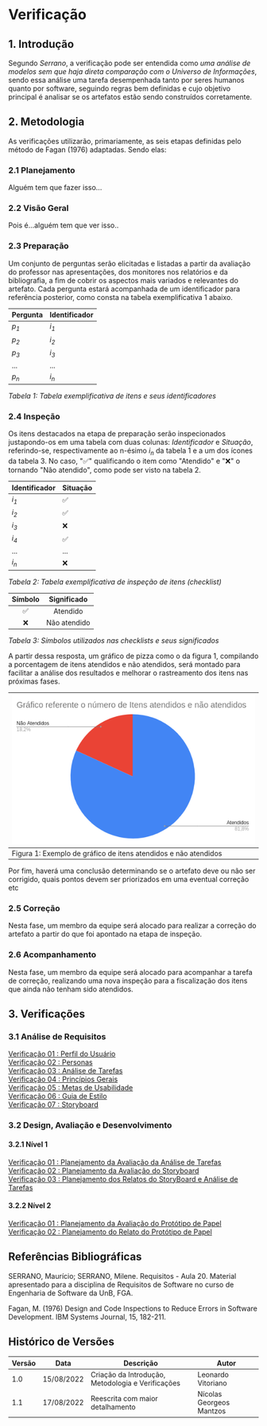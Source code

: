 # Verificação

## 1. Introdução

Segundo _Serrano_, a verificação pode ser entendida como _uma análise de modelos sem que haja direta comparação com o Universo de Informações_, sendo essa análise uma tarefa desempenhada tanto por seres humanos quanto por software, seguindo regras bem definidas e cujo objetivo principal é analisar se os artefatos estão sendo construídos corretamente.

## 2. Metodologia

As verificações utilizarão, primariamente, as seis etapas definidas pelo método de Fagan (1976) adaptadas. Sendo elas:

### 2.1 Planejamento

Alguém tem que fazer isso...

### 2.2 Visão Geral

Pois é...alguém tem que ver isso..

### 2.3 Preparação

Um conjunto de perguntas serão elicitadas e listadas a partir da avaliação do professor nas apresentações, dos monitores nos relatórios e da bibliografia, a fim de cobrir os aspectos mais variados e relevantes do artefato. Cada pergunta estará acompanhada de um identificador para referência posterior, como consta na tabela exemplificativa 1 abaixo.

| Pergunta        | Identificador   |
| --------------- | --------------- |
| _p<sub>1</sub>_ | _i<sub>1</sub>_ |
| _p<sub>2</sub>_ | _i<sub>2</sub>_ |
| _p<sub>3</sub>_ | _i<sub>3</sub>_ |
| ...             | ...             |
| _p<sub>n</sub>_ | _i<sub>n</sub>_ |

_Tabela 1: Tabela exemplificativa de itens e seus identificadores_

### 2.4 Inspeção

Os itens destacados na etapa de preparação serão inspecionados justapondo-os em uma tabela com duas colunas: _Identificador_ e _Situação_, referindo-se, respectivamente ao n-ésimo _i<sub>n</sub>_ da tabela 1
e a um dos ícones da tabela 3. No caso, "✅" qualificando o item como "Atendido" e "❌" o tornando "Não atendido", como pode ser visto na tabela 2.

| Identificador   | Situação |
| --------------- | -------- |
| _i<sub>1</sub>_ | ✅       |
| _i<sub>2</sub>_ | ✅       |
| _i<sub>3</sub>_ | ❌       |
| _i<sub>4</sub>_ | ✅       |
| ...             | ...      |
| _i<sub>n</sub>_ | ❌       |

_Tabela 2: Tabela exemplificativa de inspeção de itens (checklist)_

| Símbolo | Significado  |
| :-----: | :----------: |
|   ✅    |   Atendido   |
|   ❌    | Não atendido |

_Tabela 3: Símbolos utilizados nas checklists e seus significados_

A partir dessa resposta, um gráfico de pizza como o da figura 1, compilando a porcentagem de itens atendidos e
não atendidos, será montado para facilitar a análise dos resultados e melhorar o rastreamento dos itens
nas próximas fases.

| ![imagemGráfico](../_media/grafico_guiadeestilo.png)            |
| --------------------------------------------------------------- |
| Figura 1: Exemplo de gráfico de itens atendidos e não atendidos |

Por fim, haverá uma conclusão determinando se o artefato deve ou não ser corrigido, quais pontos devem ser priorizados em uma eventual correção etc

### 2.5 Correção

Nesta fase, um membro da equipe será alocado para realizar a correção do artefato a partir do que foi apontado na etapa de inspeção.

### 2.6 Acompanhamento

Nesta fase, um membro da equipe será alocado para acompanhar a tarefa de correção, realizando uma nova inspeção para a fiscalização dos itens que ainda não tenham sido atendidos.

## 3. Verificações

### 3.1 Análise de Requisitos

[Verificação 01 : Perfil do Usuário](analise/verificacoes/verif_perfil_de_usuario.md)<br>
[Verificação 02 : Personas](analise/verificacoes/verificacao_personas.md)<br>
[Verificação 03 : Análise de Tarefas](analise/verificacoes/verif_analiseTarefa)<br>
[Verificação 04 : Princípios Gerais](analise/verificacoes/verif_principios_gerais.md)<br>
[Verificação 05 : Metas de Usabilidade](analise/verificacoes/verificacao_metas.md)<br>
[Verificação 06 : Guia de Estilo](analise/verificacoes/verificacao_guia_estilo.md)<br>
[Verificação 07 : Storyboard](analise/verificacoes/verif_storyboards.md)<br>

### 3.2 Design, Avaliação e Desenvolvimento

#### 3.2.1 Nível 1

[Verificação 01 : Planejamento da Avaliação da Análise de Tarefas](analise/verificacoes/verificacao_planejamento_analise_tarefas.md)<br>
[Verificação 02 : Planejamento da Avaliação do Storyboard](analise/verificacoes/verificacao_planejamento_da_avaliacao_do_storyboard.md)<br>
[Verificação 03 : Planejamento dos Relatos do StoryBoard e Análise de Tarefas](analise/verificacoes/verificacao_planejamento_dos_relatos)<br>

#### 3.2.2 Nível 2

[Verificação 01 : Planejamento da Avaliação do Protótipo de Papel](analise/verificacoes/verificacao_planejamento_prototipacao_papel.md)<br>
[Verificação 02 : Planejamento do Relato do Protótipo de Papel](analise/verificacoes/verificacao_planejamento_dos_relatos_do_prototipo_de_papel.md)<br>

## Referências Bibliográficas

SERRANO, Maurício; SERRANO, Milene. Requisitos - Aula 20. Material apresentado para a disciplina de Requisitos de Software no curso de Engenharia de Software da UnB, FGA.

Fagan, M. (1976) Design and Code Inspections to Reduce Errors in Software Development. IBM Systems Journal, 15, 182-211.

## Histórico de Versões

| Versão | Data       | Descrição                                         | Autor                    |
| ------ | ---------- | ------------------------------------------------- | ------------------------ |
| 1.0    | 15/08/2022 | Criação da Introdução, Metodologia e Verificações | Leonardo Vitoriano       |
| 1.1    | 17/08/2022 | Reescrita com maior detalhamento                  | Nícolas Georgeos Mantzos |
